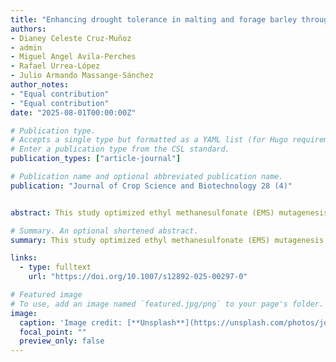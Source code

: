 ```yaml
---
title: "Enhancing drought tolerance in malting and forage barley through mutagenesis"
authors:
- Dianey Celeste Cruz-Muñoz
- admin
- Miguel Angel Avila-Perches
- Rafael Urrea-López
- Julio Armando Massange-Sánchez
author_notes:
- "Equal contribution"
- "Equal contribution"
date: "2025-08-01T00:00:00Z"

# Publication type.
# Accepts a single type but formatted as a YAML list (for Hugo requirements).
# Enter a publication type from the CSL standard.
publication_types: ["article-journal"]

# Publication name and optional abbreviated publication name.
publication: "Journal of Crop Science and Biotechnology 28 (4)"


abstract: This study optimized ethyl methanesulfonate (EMS) mutagenesis in malting and forage barley to identify drought-tolerant mutants. The optimal treatment was 0.5% EMS for 2.6–2.7 hours, balancing survival and growth. Ten forage mutants survived drought stress, and three (For-7, For-8, For-10) showed reduced leaf water loss. These results provide valuable genetic resources for breeding drought-resilient barley varieties.

# Summary. An optional shortened abstract.
summary: This study optimized ethyl methanesulfonate (EMS) mutagenesis in malting and forage barley to identify drought-tolerant mutants. The optimal treatment was 0.5% EMS for 2.6–2.7 hours, balancing survival and growth. Ten forage mutants survived drought stress, and three (For-7, For-8, For-10) showed reduced leaf water loss. These results provide valuable genetic resources for breeding drought-resilient barley varieties.

links:
  - type: fulltext
    url: "https://doi.org/10.1007/s12892-025-00297-0"

# Featured image
# To use, add an image named `featured.jpg/png` to your page's folder. 
image:
  caption: 'Image credit: [**Unsplash**](https://unsplash.com/photos/jdD8gXaTZsc)'
  focal_point: ""
  preview_only: false
---
```

